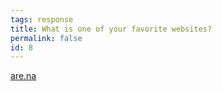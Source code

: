 ```yaml
---
tags: response
title: What is one of your favorite websites?
permalink: false
id: 8
---
```


[are.na](https://www.are.na/)